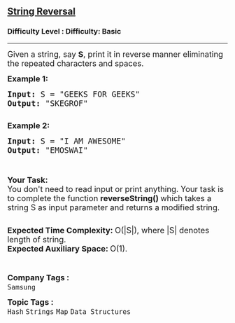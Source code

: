 <h2><a href="https://www.geeksforgeeks.org/problems/string-reversalunpublished-for-now5324/1?page=14&difficulty=Basic&sortBy=submissions">String Reversal</a></h2><h3>Difficulty Level : Difficulty: Basic</h3><hr><div class="problems_problem_content__Xm_eO"><p><span style="font-size:18px">Given a string, say <strong>S</strong>, print it in reverse manner eliminating the repeated characters and spaces.</span></p>

<p><span style="font-size:18px"><strong>Example 1:</strong></span></p>

<pre><span style="font-size:18px"><strong>Input:</strong> S = "GEEKS FOR GEEKS"
<strong>Output:</strong> "SKEGROF"
</span>
</pre>

<p><span style="font-size:18px"><strong>Example 2:</strong></span></p>

<pre><span style="font-size:18px"><strong>Input:</strong> S = "I AM AWESOME"</span><span style="font-size:18px">
<strong>Output:</strong> "EMOSWAI"</span><span style="font-size:18px">
</span>
</pre>

<p><br>
<span style="font-size:18px"><strong>Your Task:</strong><br>
You don't need to read input or print anything. Your task is to complete the function&nbsp;<strong>reverseString()&nbsp;</strong>which takes a string S as input parameter and returns a modified string.&nbsp;</span></p>

<p><br>
<span style="font-size:18px"><strong>Expected Time Complexity:&nbsp;</strong>O(|S|), where |S| denotes length of string.<br>
<strong>Expected Auxiliary Space:&nbsp;</strong>O(1).</span></p>

<p>&nbsp;</p>
</div><p><span style=font-size:18px><strong>Company Tags : </strong><br><code>Samsung</code>&nbsp;<br><p><span style=font-size:18px><strong>Topic Tags : </strong><br><code>Hash</code>&nbsp;<code>Strings</code>&nbsp;<code>Map</code>&nbsp;<code>Data Structures</code>&nbsp;